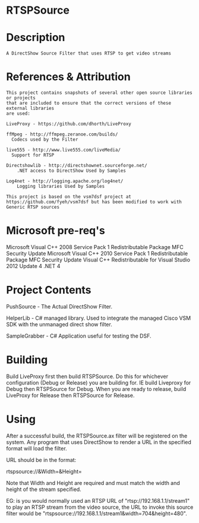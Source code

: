 RTSPSource
==========

Description
===========

	A DirectShow Source Filter that uses RTSP to get video streams
 
References & Attribution
========================

	This project contains snapshots of several other open source libraries or projects 
	that are included to ensure that the correct versions of these external libraries
	are used:
	
	LiveProxy - https://github.com/dhorth/LiveProxy
  
    ffMpeg - http://ffmpeg.zeranoe.com/builds/
      Codecs used by the Filter
      
    live555 - http://www.live555.com/liveMedia/
      Support for RTSP
  
    Directshowlib - http://directshownet.sourceforge.net/
        .NET access to DirectShow Used by Samples
		
    Log4net - http://logging.apache.org/log4net/
        Logging libraries Used by Samples
		
	This project is based on the vsm7dsf project at https://github.com/fyeh/vsm7dsf but has been modified to work with Generic RTSP sources

Microsoft pre-req's
===================

  Microsoft Visual C++ 2008 Service Pack 1 Redistributable Package MFC Security Update
  Microsoft Visual C++ 2010 Service Pack 1 Redistributable Package MFC Security Update
  Visual C++ Redistributable for Visual Studio 2012 Update 4
  .NET 4

  
Project Contents
================

  PushSource - The Actual DirectShow Filter.

  HelperLib - C# managed library.  Used to integrate the managed Cisco VSM SDK with the unmanaged direct show filter.
  
  SampleGrabber - C# Application useful for testing the DSF.

Building
========

  Build LiveProxy first then build RTSPSource. Do this for whichever configuration (Debug or Release) you are building for. 
  IE build Liveproxy for Debug then RTSPSource  for Debug. When you are ready to release, build LiveProxy for Release then RTSPSource for Release.
  
Using
=====

  After a successful build, the RTSPSource.ax filter will be registered on the system. Any program that uses DirectShow
  to render a URL in the specified format will load the filter.
  
  URL should be in the format:
  
  rtspsource://<path and parameters>&Width=<Width of Stream>&Height=<Height of Stream>
  
  Note that Width and Height are required and must match the width and height of the stream specified.
  
  EG: is you would normally used an RTSP URL of "rtsp://192.168.1.1/stream1" to play an RTSP stream from the video source, 
  the URL to invoke this source filter would be "rtspsource://192.168.1.1/stream1&width=704&height=480".
  